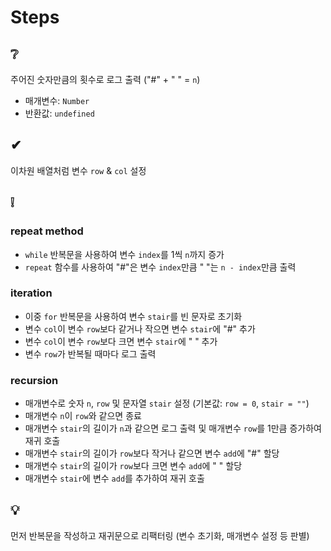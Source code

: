 # Steps

## ❔

주어진 숫자만큼의 횟수로 로그 출력 ("#" + " " = `n`)

- 매개변수: `Number`
- 반환값: `undefined`

## ✔

이차원 배열처럼 변수 `row` & `col` 설정

## ❕

### repeat method

- `while` 반복문을 사용하여 변수 `index`를 1씩 `n`까지 증가
- `repeat` 함수를 사용하여 "#"은 변수 `index`만큼 " "는 `n - index`만큼 출력

### iteration

- 이중 `for` 반복문을 사용하여 변수 `stair`를 빈 문자로 초기화
- 변수 `col`이 변수 `row`보다 같거나 작으면 변수 `stair`에 "#" 추가
- 변수 `col`이 변수 `row`보다 크면 변수 `stair`에 " " 추가
- 변수 `row`가 반복될 때마다 로그 출력

### recursion

- 매개변수로 숫자 `n`, `row` 및 문자열 `stair` 설정 (기본값: `row = 0`, `stair = ""`)
- 매개변수 `n`이 `row`와 같으면 종료
- 매개변수 `stair`의 길이가 `n`과 같으면 로그 출력 및 매개변수 `row`를 1만큼 증가하여 재귀 호출
- 매개변수 `stair`의 길이가 `row`보다 작거나 같으면 변수 `add`에 "#" 할당
- 매개변수 `stair`의 길이가 `row`보다 크면 변수 `add`에 " " 할당
- 매개변수 `stair`에 변수 `add`를 추가하여 재귀 호출

## 💡

먼저 반복문을 작성하고 재귀문으로 리팩터링 (변수 초기화, 매개변수 설정 등 판별)

